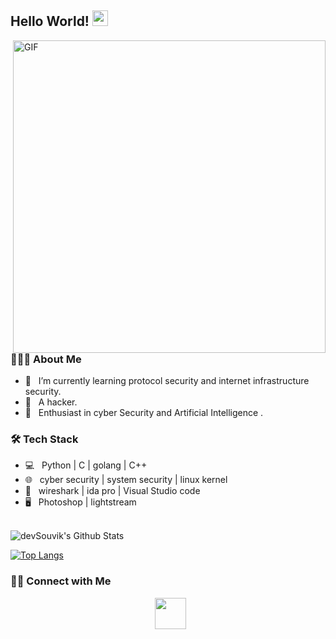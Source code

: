 <h2> Hello World! <img src="https://github.com/souvikguria98/souvikguria98/blob/master/Hi.gif" width="25"></h2>
<img align="right" alt="GIF" src="https://raw.githubusercontent.com/JoeyBling/JoeyBling/master/pic/pusheencode.gif" width="500"/>

<h3> 👨🏻‍💻 About Me </h3>

- 🔭 &nbsp; I’m currently learning protocol security and internet infrastructure security.
- 💼 &nbsp; A hacker.
- 🌱 &nbsp; Enthusiast in cyber Security and Artificial Intelligence .

<h3>🛠 Tech Stack</h3>

- 💻 &nbsp; Python | C | golang | C++  
- 🌐 &nbsp; cyber security | system security | linux kernel 
- 🔧 &nbsp; wireshark | ida pro | Visual Studio code 
- 🖥 &nbsp; Photoshop | lightstream

<br>

<img align="center" src="https://github-readme-stats.vercel.app/api?username=zhenghaodong&include_all_commits=true&count_private=true&show_icons=true&line_height=20&title_color=7A7ADB&icon_color=2234AE&text_color=D3D3D3&bg_color=0,000000,130F40" alt="devSouvik's Github Stats">

</br>

[![Top Langs](https://github-readme-stats.vercel.app/api/top-langs/?username=zhenghaodong&layout=compact&text_color=daf7dc&bg_color=151515)](https://github.com/devSouvik/github-readme-stats)


<h3> 🤝🏻 Connect with Me </h3>

<p align="center">
&nbsp; <a href="mailto:zhdwizard@gmail.com" target="_blank" rel="noopener noreferrer"><img src="https://img.icons8.com/plasticine/100/000000/gmail.png"  width="50" /></a>
</p>
